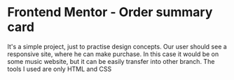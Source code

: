 # Frontend Mentor - Order summary card

It's a simple project, just to practise design concepts. Our user should see a responsive site, where he can make purchase. In this case it would be on some music website, but it can be easily transfer into other branch.
The tools I used are only HTML and CSS